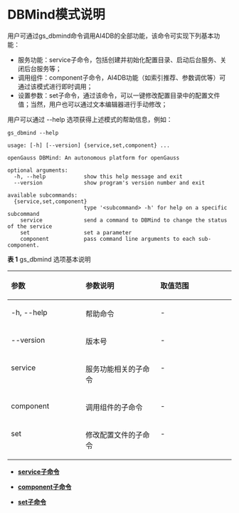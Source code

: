 # DBMind模式说明

用户可通过gs\_dbmind命令调用AI4DB的全部功能，该命令可实现下列基本功能：

-   服务功能：service子命令，包括创建并初始化配置目录、启动后台服务、关闭后台服务等；
-   调用组件：component子命令，AI4DB功能（如索引推荐、参数调优等）可通过该模式进行即时调用；
-   设置参数：set子命令，通过该命令，可以一键修改配置目录中的配置文件值；当然，用户也可以通过文本编辑器进行手动修改；

用户可以通过 --help 选项获得上述模式的帮助信息，例如：

```
gs_dbmind --help
```

```
usage: [-h] [--version] {service,set,component} ...

openGauss DBMind: An autonomous platform for openGauss

optional arguments:
  -h, --help            show this help message and exit
  --version             show program's version number and exit

available subcommands:
  {service,set,component}
                        type '<subcommand> -h' for help on a specific subcommand
    service             send a command to DBMind to change the status of the service
    set                 set a parameter
    component           pass command line arguments to each sub-component.
```

**表 1**  gs\_dbmind 选项基本说明

<a name="table228121144819"></a>
<table><thead align="left"><tr id="row172811194811"><th class="cellrowborder" valign="top" width="33.3033303330333%" id="mcps1.2.4.1.1"><p id="p7281141184818"><a name="p7281141184818"></a><a name="p7281141184818"></a>参数</p>
</th>
<th class="cellrowborder" valign="top" width="33.36333633363336%" id="mcps1.2.4.1.2"><p id="p1928151114811"><a name="p1928151114811"></a><a name="p1928151114811"></a>参数说明</p>
</th>
<th class="cellrowborder" valign="top" width="33.33333333333333%" id="mcps1.2.4.1.3"><p id="p19281114488"><a name="p19281114488"></a><a name="p19281114488"></a>取值范围</p>
</th>
</tr>
</thead>
<tbody><tr id="row52810164812"><td class="cellrowborder" valign="top" width="33.3033303330333%" headers="mcps1.2.4.1.1 "><p id="p7940121011519"><a name="p7940121011519"></a><a name="p7940121011519"></a>-h, --help</p>
</td>
<td class="cellrowborder" valign="top" width="33.36333633363336%" headers="mcps1.2.4.1.2 "><p id="p17945141410512"><a name="p17945141410512"></a><a name="p17945141410512"></a>帮助命令</p>
</td>
<td class="cellrowborder" valign="top" width="33.33333333333333%" headers="mcps1.2.4.1.3 "><p id="p76275142302"><a name="p76275142302"></a><a name="p76275142302"></a>-</p>
</td>
</tr>
<tr id="row6281141134812"><td class="cellrowborder" valign="top" width="33.3033303330333%" headers="mcps1.2.4.1.1 "><p id="p1349818310513"><a name="p1349818310513"></a><a name="p1349818310513"></a>--version</p>
</td>
<td class="cellrowborder" valign="top" width="33.36333633363336%" headers="mcps1.2.4.1.2 "><p id="p142813134819"><a name="p142813134819"></a><a name="p142813134819"></a>版本号</p>
</td>
<td class="cellrowborder" valign="top" width="33.33333333333333%" headers="mcps1.2.4.1.3 "><p id="p12626714113016"><a name="p12626714113016"></a><a name="p12626714113016"></a>-</p>
</td>
</tr>
<tr id="row1028116154811"><td class="cellrowborder" valign="top" width="33.3033303330333%" headers="mcps1.2.4.1.1 "><p id="p1328141124810"><a name="p1328141124810"></a><a name="p1328141124810"></a>service</p>
</td>
<td class="cellrowborder" valign="top" width="33.36333633363336%" headers="mcps1.2.4.1.2 "><p id="p72818194810"><a name="p72818194810"></a><a name="p72818194810"></a>服务功能相关的子命令</p>
</td>
<td class="cellrowborder" valign="top" width="33.33333333333333%" headers="mcps1.2.4.1.3 "><p id="p2062671473019"><a name="p2062671473019"></a><a name="p2062671473019"></a>-</p>
</td>
</tr>
<tr id="row1428110116489"><td class="cellrowborder" valign="top" width="33.3033303330333%" headers="mcps1.2.4.1.1 "><p id="p15281151134811"><a name="p15281151134811"></a><a name="p15281151134811"></a>component</p>
</td>
<td class="cellrowborder" valign="top" width="33.36333633363336%" headers="mcps1.2.4.1.2 "><p id="p1728171134816"><a name="p1728171134816"></a><a name="p1728171134816"></a>调用组件的子命令</p>
</td>
<td class="cellrowborder" valign="top" width="33.33333333333333%" headers="mcps1.2.4.1.3 "><p id="p196256146304"><a name="p196256146304"></a><a name="p196256146304"></a>-</p>
</td>
</tr>
<tr id="row1928113114489"><td class="cellrowborder" valign="top" width="33.3033303330333%" headers="mcps1.2.4.1.1 "><p id="p151167279507"><a name="p151167279507"></a><a name="p151167279507"></a>set</p>
</td>
<td class="cellrowborder" valign="top" width="33.36333633363336%" headers="mcps1.2.4.1.2 "><p id="p1115152711506"><a name="p1115152711506"></a><a name="p1115152711506"></a>修改配置文件的子命令</p>
</td>
<td class="cellrowborder" valign="top" width="33.33333333333333%" headers="mcps1.2.4.1.3 "><p id="p36245148307"><a name="p36245148307"></a><a name="p36245148307"></a>-</p>
</td>
</tr>
</tbody>
</table>

-   **[service子命令](service子命令.md)**  

-   **[component子命令](component子命令.md)**  

-   **[set子命令](set子命令.md)**  


